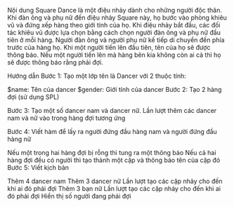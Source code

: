 Nội dung
Square Dance là một điệu nhảy dành cho những người độc thân. Khi đàn ông và phụ nữ đến điệu nhảy Square này, họ bước vào phòng khiêu vũ và đứng xếp hàng theo giới tính của họ. Khi điệu nhảy bắt đầu, các đối tác khiêu vũ được lựa chọn bằng cách chọn người đàn ông và phụ nữ đầu tiên ở mỗi hàng. Người đàn ông và người phụ nữ kế tiếp di chuyển đến phía trước của hàng họ. Khi một người tiến lên đầu tiên, tên của họ sẽ được thông báo. Nếu một người tiến lên mà hàng bên kia không còn ai cả thì họ sẽ được thông báo rằng phải đợi.

Hướng dẫn
Bước 1: Tạo một lớp tên là Dancer với 2 thuộc tính:

$name: Tên của dancer
$gender: Giới tính của dancer
Bước 2: Tạo 2 hàng đợi (sử dụng SPL)

Bước 3: Tạo một số dancer nam và dancer nữ. Lần lượt thêm các dancer nam và nữ vào trong hàng đợi tương ứng

Bước 4: Viết hàm để lấy ra người đứng đầu hàng nam và người đứng đầu hàng nữ

Nếu một trong hai hàng đợi bị rỗng thì tung ra một thông báo
Nếu cả hai hàng đợi đều có người thì tạo thành một cặp và thông báo tên của cặp đó
Bước 5: Viết kịch bản

Thêm 4 dancer nam
Thêm 3 dancer nữ
Lần lượt tạo các cặp nhảy cho đến khi ai đó phải đợi
Thêm 3 bạn nữ
Lần lượt tạo các cặp nhảy cho đến khi ai đó phải đợi
Hiển thị số người đang phải đợi
